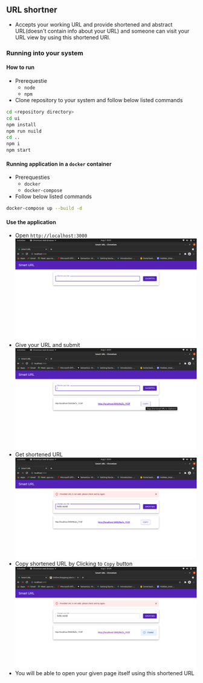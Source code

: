 ## URL shortner
- Accepts your working URL and provide shortened and abstract URL(doesn't contain info about your URL) and someone can visit your URL view by using this shortened URl.

### Running into your system
#### How to run
- Prerequestie
  - `node`
  - `npm`
- Clone repository to your system and follow below listed commands
```sh
cd <repository directory>
cd ui
npm install
npm run nuild
cd ..
npm i
npm start
```

#### Running application in a `docker` container
- Prerequesties
  - `docker`
  - `docker-compose`
- Follow below listed commands
```sh
docker-compose up --build -d
```

#### Use the application
- Open `http://localhost:3000`
![Home view](./data/home.png "Home")
- Give your URL and submit
![Result view](./data/result.png "Result")
- Get shortened URL
![Error view](./data/error.png "Error")
- Copy shortened URL by Clicking to `Copy` button
![Copied view](./data/copied.png "Copied")
- You will be able to open your given page itself using this shortened URL
